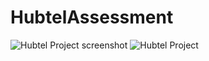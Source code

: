 # HubtelAssessment

![Hubtel Project screenshot](https://github.com/Anthony-Abuah/HubtelAssessment/assets/33869730/d6c7e326-cc7d-4ef8-b6a4-ce5b8157dada)
![Hubtel Project](https://github.com/Anthony-Abuah/HubtelAssessment/assets/33869730/88fba8c6-a286-41d6-969a-ed4855cf9256)
